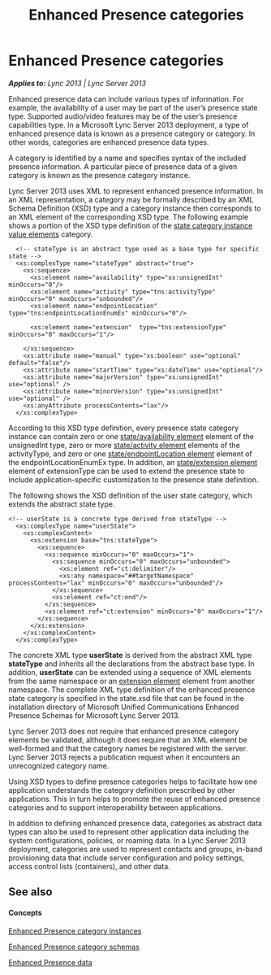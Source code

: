 ﻿---
title: Enhanced Presence categories
TOCTitle: Enhanced Presence categories
ms:assetid: 2ec70dde-fe76-4a87-9eb4-e7516777e1a8
ms:mtpsurl: https://msdn.microsoft.com/en-us/library/Dn454620(v=office.15)
ms:contentKeyID: 57093013
ms.date: 07/24/2014
mtps_version: v=office.15
---

# Enhanced Presence categories


_**Applies to:** Lync 2013 | Lync Server 2013_

Enhanced presence data can include various types of information. For example, the availability of a user may be part of the user’s presence state type. Supported audio/video features may be of the user’s presence capabilities type. In a Microsoft Lync Server 2013 deployment, a type of enhanced presence data is known as a presence category or category. In other words, categories are enhanced presence data types.

A category is identified by a name and specifies syntax of the included presence information. A particular piece of presence data of a given category is known as the presence category instance.

Lync Server 2013 uses XML to represent enhanced presence information. In an XML representation, a category may be formally described by an XML Schema Definition (XSD) type and a category instance then corresponds to an XML element of the corresponding XSD type. The following example shows a portion of the XSD type definition of the [state category instance value elements](state-category-instance-value-elements.md) category.

``` 
  <!-- stateType is an abstract type used as a base type for specific state -->
  <xs:complexType name="stateType" abstract="true">
    <xs:sequence>
      <xs:element name="availability" type="xs:unsignedInt" minOccurs="0"/>
      <xs:element name="activity" type="tns:activityType" minOccurs="0" maxOccurs="unbounded"/>
      <xs:element name="endpointLocation" type="tns:endpointLocationEnumEx" minOccurs="0"/>
      
      <xs:element name="extension"  type="tns:extensionType" minOccurs="0" maxOccurs="1"/>

    </xs:sequence>
    <xs:attribute name="manual" type="xs:boolean" use="optional" default="false"/>
    <xs:attribute name="startTime" type="xs:dateTime" use="optional"/>
    <xs:attribute name="majorVersion" type="xs:unsignedInt" use="optional" />
    <xs:attribute name="minorVersion" type="xs:unsignedInt" use="optional" />
    <xs:anyAttribute processContents="lax"/>
  </xs:complexType>
```

According to this XSD type definition, every presence state category instance can contain zero or one [state/availability element](state-availability-element.md) element of the unsignedInt type, zero or more [state/activity element](state-activity-element.md) elements of the activityType, and zero or one [state/endpointLocation element](state-endpointlocation-element.md) element of the endpointLocationEnumEx type. In addition, an [state/extension element](state-extension-element.md) element of extensionType can be used to extend the presence state to include application-specific customization to the presence state definition.

The following shows the XSD definition of the user state category, which extends the abstract state type.

    <!-- userState is a concrete type derived from stateType -->
      <xs:complexType name="userState">
        <xs:complexContent>
          <xs:extension base="tns:stateType">
            <xs:sequence>
              <xs:sequence minOccurs="0" maxOccurs="1">
                <xs:sequence minOccurs="0" maxOccurs="unbounded">
                  <xs:element ref="ct:delimiter"/>
                  <xs:any namespace="##targetNamespace" processContents="lax" minOccurs="0" maxOccurs="unbounded"/>
                </xs:sequence>
                <xs:element ref="ct:end"/>
              </xs:sequence>
              <xs:element ref="ct:extension" minOccurs="0" maxOccurs="1"/>
            </xs:sequence>
          </xs:extension>
        </xs:complexContent>
      </xs:complexType>

The concrete XML type **userState** is derived from the abstract XML type **stateType** and inherits all the declarations from the abstract base type. In addition, **userState** can be extended using a sequence of XML elements from the same namespace or an [extension element](extension-element.md) element from another namespace. The complete XML type definition of the enhanced presence state category is specified in the state.xsd file that can be found in the installation directory of Microsoft Unified Communications Enhanced Presence Schemas for Microsoft Lync Server 2013.

Lync Server 2013 does not require that enhanced presence category elements be validated, although it does require that an XML element be well-formed and that the category names be registered with the server. Lync Server 2013 rejects a publication request when it encounters an unrecognized category name.

Using XSD types to define presence categories helps to facilitate how one application understands the category definition prescribed by other applications. This in turn helps to promote the reuse of enhanced presence categories and to support interoperability between applications.

In addition to defining enhanced presence data, categories as abstract data types can also be used to represent other application data including the system configurations, policies, or roaming data. In a Lync Server 2013 deployment, categories are used to represent contacts and groups, in-band provisioning data that include server configuration and policy settings, access control lists (containers), and other data.

## See also

#### Concepts

[Enhanced Presence category instances](enhanced-presence-category-instances.md)

[Enhanced Presence category schemas](enhanced-presence-category-schemas.md)

[Enhanced Presence data](enhanced-presence-data.md)

